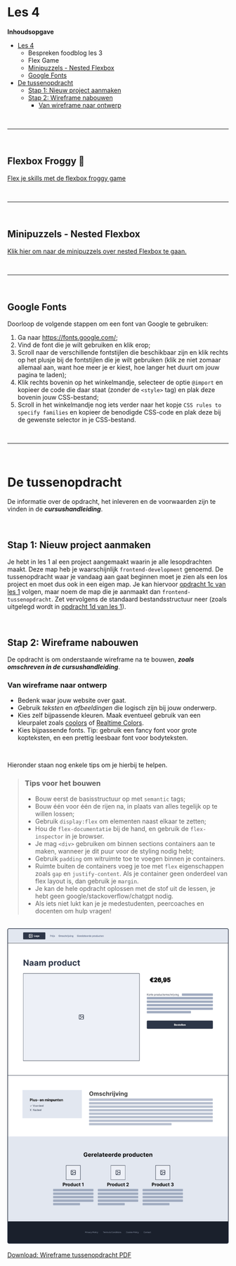 # Les 4

**Inhoudsopgave**

- [Les 4](#les-4)
  - Bespreken foodblog les 3
  - Flex Game
  - [Minipuzzels - Nested Flexbox](#minipuzzels---nested-flexbox)
  - [Google Fonts](#google-fonts)
- [De tussenopdracht](#de-tussenopdracht)
  - [Stap 1: Nieuw project aanmaken](#stap-1-nieuw-project-aanmaken)
  - [Stap 2: Wireframe nabouwen](#stap-2-wireframe-nabouwen)
    - [Van wireframe naar ontwerp](#van-wireframe-naar-ontwerp)

<br><hr><br>

## Flexbox Froggy 🐸

<a href="https://flexboxfroggy.com" target="_blank">Flex je skills met de flexbox froggy game</a>

<br><hr><br>

## Minipuzzels - Nested Flexbox

<a href="minipuzzels/nested-flexbox/" target="_blank">Klik hier om naar de minipuzzels over nested Flexbox te gaan.</a>

<br><hr><br>

## Google Fonts

Doorloop de volgende stappen om een font van Google te gebruiken:

1. Ga naar <a href="https://fonts.google.com/" target="_blank">https://fonts.google.com/</a>;
2. Vind de font die je wilt gebruiken en klik erop;
3. Scroll naar de verschillende fontstijlen die beschikbaar zijn en klik rechts op het plusje bij de fontstijlen die je
   wilt gebruiken (klik ze niet zomaar allemaal aan, want hoe meer je er kiest, hoe langer het duurt om jouw pagina te
   laden);
4. Klik rechts bovenin op het winkelmandje, selecteer de optie `@import` en kopieer de code die daar staat (zonder de
   `<style>` tag) en plak deze bovenin jouw CSS-bestand;
5. Scroll in het winkelmandje nog iets verder naar het kopje `CSS rules to specify families` en kopieer de benodigde
   CSS-code en plak deze bij de gewenste selector in je CSS-bestand.

<br><hr><br>

# De tussenopdracht

De informatie over de opdracht, het inleveren en de voorwaarden zijn te vinden in de **_cursushandleiding_**.

<br>

## Stap 1: Nieuw project aanmaken

Je hebt in les 1 al een project aangemaakt waarin je alle lesopdrachten maakt. Deze map heb je waarschijnlijk
`frontend-development` genoemd. De tussenopdracht waar je vandaag aan gaat beginnen moet je zien als een los project en
moet dus ook in een eigen map. Je kan hiervoor
<a href="../les1/#opdracht-1c---eerste-project-aanmaken" target="_blank">opdracht 1c van les 1</a> volgen, maar noem de
map die je aanmaakt dan `frontend-tussenopdracht`. Zet vervolgens de standaard bestandsstructuur neer (zoals uitgelegd
wordt in <a href="../les1/#opdracht-1d---bestandsstructuur-html-en-css" target="_blank">opdracht 1d van les 1</a>).

<br>

## Stap 2: Wireframe nabouwen

De opdracht is om onderstaande wireframe na te bouwen, **_zoals omschreven in de cursushandleiding_**. <br>

### Van wireframe naar ontwerp

- Bedenk waar jouw website over gaat.
- Gebruik _teksten_ en _afbeeldingen_ die logisch zijn bij jouw onderwerp.
- Kies zelf bijpassende kleuren. Maak eventueel gebruik van een kleurpalet zoals
  <a href="https://coolors.co/palettes/palettes" target="_blank">coolors</a> of
  <a href="https://www.realtimecolors.com/" target="_blank">Realtime Colors</a>.
- Kies bijpassende fonts. Tip: gebruik een fancy font voor grote kopteksten, en een prettig leesbaar font voor
  bodyteksten.

<br>

Hieronder staan nog enkele tips om je hierbij te helpen.

> ### Tips voor het bouwen
>
> - Bouw eerst de basisstructuur op met `semantic` tags;
> - Bouw één voor één de rijen na, in plaats van alles tegelijk op te willen lossen;
> - Gebruik `display:flex` om elementen naast elkaar te zetten;
> - Hou de `flex-documentatie` bij de hand, en gebruik de `flex-inspector` in je browser.
> - Je mag `<div>` gebruiken om binnen sections containers aan te maken, wanneer je dit puur voor de styling nodig
>   hebt;
> - Gebruik `padding` om witruimte toe te voegen binnen je containers.
> - Ruimte buiten de containers voeg je toe met `flex` eigenschappen zoals `gap` en `justify-content`. Als je container
>   geen onderdeel van flex layout is, dan gebruik je `margin`.
> - Je kan de hele opdracht oplossen met de stof uit de lessen, je hebt geen google/stackoverflow/chatgpt nodig.
> - Als iets niet lukt kan je je medestudenten, peercoaches en docenten om hulp vragen!

<br>

<img width="1012" alt="Wireframe les 4" src="wireframe/wireframe-tussenopdracht.png">

<a href="https://github.com/HR-CMGT/frontend-2023-2024/files/12676336/wireframe-tussenopdracht.pdf" target="_blank">Download:
Wireframe tussenopdracht PDF</a>
